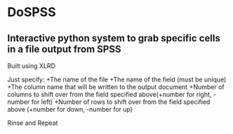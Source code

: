 # DoSPSS
## Interactive python system to grab specific cells in a file output from SPSS
Built using XLRD

Just specify:
+The name of the file
+The name of the field (must be unique)
+The column name that will be written to the output document
+Number of columns to shift over from the field specified above(+number for right, -number for left)
+Number of rows to shift over from the field specified above (+number for down, -number for up)

Rinse and Repeat
